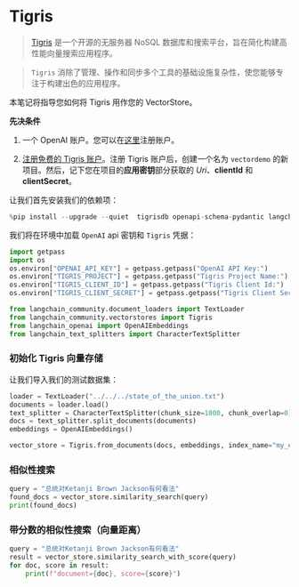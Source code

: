 # Tigris

> [Tigris](https://tigrisdata.com) 是一个开源的无服务器 NoSQL 数据库和搜索平台，旨在简化构建高性能向量搜索应用程序。

> `Tigris` 消除了管理、操作和同步多个工具的基础设施复杂性，使您能够专注于构建出色的应用程序。

本笔记将指导您如何将 Tigris 用作您的 VectorStore。

**先决条件**

1. 一个 OpenAI 账户。您可以在[这里](https://platform.openai.com/)注册账户。

2. [注册免费的 Tigris 账户](https://console.preview.tigrisdata.cloud)。注册 Tigris 账户后，创建一个名为 `vectordemo` 的新项目。然后，记下您在项目的**应用密钥**部分获取的 *Uri*、**clientId** 和 **clientSecret**。

让我们首先安装我们的依赖项：

```python
%pip install --upgrade --quiet  tigrisdb openapi-schema-pydantic langchain-openai tiktoken
```

我们将在环境中加载 `OpenAI` api 密钥和 `Tigris` 凭据：

```python
import getpass
import os
os.environ["OPENAI_API_KEY"] = getpass.getpass("OpenAI API Key:")
os.environ["TIGRIS_PROJECT"] = getpass.getpass("Tigris Project Name:")
os.environ["TIGRIS_CLIENT_ID"] = getpass.getpass("Tigris Client Id:")
os.environ["TIGRIS_CLIENT_SECRET"] = getpass.getpass("Tigris Client Secret:")
```

```python
from langchain_community.document_loaders import TextLoader
from langchain_community.vectorstores import Tigris
from langchain_openai import OpenAIEmbeddings
from langchain_text_splitters import CharacterTextSplitter
```

### 初始化 Tigris 向量存储

让我们导入我们的测试数据集：

```python
loader = TextLoader("../../../state_of_the_union.txt")
documents = loader.load()
text_splitter = CharacterTextSplitter(chunk_size=1000, chunk_overlap=0)
docs = text_splitter.split_documents(documents)
embeddings = OpenAIEmbeddings()
```

```python
vector_store = Tigris.from_documents(docs, embeddings, index_name="my_embeddings")
```

### 相似性搜索

```python
query = "总统对Ketanji Brown Jackson有何看法"
found_docs = vector_store.similarity_search(query)
print(found_docs)
```

### 带分数的相似性搜索（向量距离）

```python
query = "总统对Ketanji Brown Jackson有何看法"
result = vector_store.similarity_search_with_score(query)
for doc, score in result:
    print(f"document={doc}, score={score}")
```